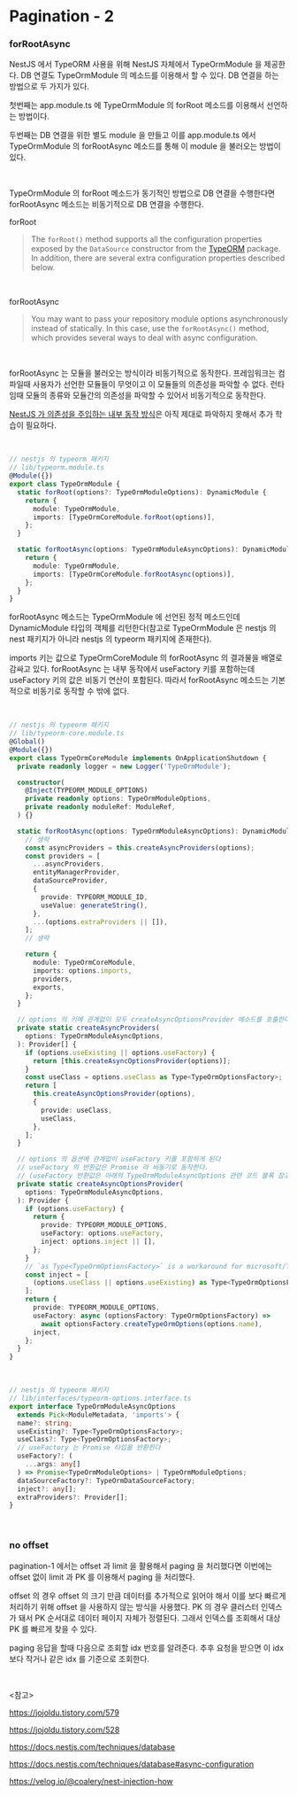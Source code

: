 # Pagination - 2

### forRootAsync

NestJS 에서 TypeORM 사용을 위해 NestJS 자체에서 TypeOrmModule 을 제공한다. DB 연결도 TypeOrmModule 의 메소드를 이용해서 할 수 있다. DB 연결을 하는 방법으로 두 가지가 있다. 

첫번째는 app.module.ts 에 TypeOrmModule 의 forRoot 메소드를 이용해서 선언하는 방법이다. 

두번째는 DB 연결을 위한 별도 module 을 만들고 이를 app.module.ts 에서 TypeOrmModule 의 forRootAsync 메소드를 통해 이 module 을 불러오는 방법이 있다.

<br>

TypeOrmModule 의 forRoot 메소드가 동기적인 방법으로 DB 연결을 수행한다면 forRootAsync 메소드는 비동기적으로 DB 연결을 수행한다.

forRoot

> The `forRoot()` method supports all the configuration properties exposed by the `DataSource` constructor from the [TypeORM](https://typeorm.io/data-source-options#common-data-source-options) package. In addition, there are several extra configuration properties described below.

<br>

forRootAsync

> You may want to pass your repository module options asynchronously instead of statically. In this case, use the `forRootAsync()` method, which provides several ways to deal with async configuration.

<br>

forRootAsync 는 모듈을 불러오는 방식이라 비동기적으로 동작한다. 프레임워크는 컴파일때 사용자가 선언한 모듈들이 무엇이고 이 모듈들의 의존성을 파악할 수 없다. 런타임때 모듈의 종류와 모듈간의 의존성을 파악할 수 있어서 비동기적으로 동작한다.

[NestJS 가 의존성을 주입하는 내부 동작 방식](https://velog.io/@coalery/nest-injection-how)은 아직 제대로 파악하지 못해서 추가 학습이 필요하다.

<br>

```typescript
// nestjs 의 typeorm 패키지
// lib/typeorm.module.ts
@Module({})
export class TypeOrmModule {
  static forRoot(options?: TypeOrmModuleOptions): DynamicModule {
    return {
      module: TypeOrmModule,
      imports: [TypeOrmCoreModule.forRoot(options)],
    };
  }

  static forRootAsync(options: TypeOrmModuleAsyncOptions): DynamicModule {
    return {
      module: TypeOrmModule,
      imports: [TypeOrmCoreModule.forRootAsync(options)],
    };
  }
}
```

forRootAsync 메소드는 TypeOrmModule 에 선언된 정적 메소드인데 DynamicModule 타입의 객체를 리턴한다(참고로 TypeOrmModule 은 nestjs 의 nest 패키지가 아니라 nestjs 의 typeorm 패키지에 존재한다).

imports 키는 값으로 TypeOrmCoreModule 의 forRootAsync 의 결과물을 배열로 감싸고 있다. forRootAsync 는 내부 동작에서 useFactory 키를 포함하는데 useFactory 키의 값은 비동기 연산이 포함된다. 따라서 forRootAsync 메소드는 기본적으로 비동기로 동작할 수 밖에 없다.

<br>

```typescript
// nestjs 의 typeorm 패키지
// lib/typeorm-core.module.ts
@Global()
@Module({})
export class TypeOrmCoreModule implements OnApplicationShutdown {
  private readonly logger = new Logger('TypeOrmModule');

  constructor(
    @Inject(TYPEORM_MODULE_OPTIONS)
    private readonly options: TypeOrmModuleOptions,
    private readonly moduleRef: ModuleRef,
  ) {}

  static forRootAsync(options: TypeOrmModuleAsyncOptions): DynamicModule {
    // 생략
    const asyncProviders = this.createAsyncProviders(options);
    const providers = [
      ...asyncProviders,
      entityManagerProvider,
      dataSourceProvider,
      {
        provide: TYPEORM_MODULE_ID,
        useValue: generateString(),
      },
      ...(options.extraProviders || []),
    ];
    // 생략

    return {
      module: TypeOrmCoreModule,
      imports: options.imports,
      providers,
      exports,
    };
  }

  // options 의 키에 관계없이 모두 createAsyncOptionsProvider 메소드를 호출한다
  private static createAsyncProviders(
    options: TypeOrmModuleAsyncOptions,
  ): Provider[] {
    if (options.useExisting || options.useFactory) {
      return [this.createAsyncOptionsProvider(options)];
    }
    const useClass = options.useClass as Type<TypeOrmOptionsFactory>;
    return [
      this.createAsyncOptionsProvider(options),
      {
        provide: useClass,
        useClass,
      },
    ];
  }

  // options 의 옵션에 관계없이 useFactory 키를 포함하게 된다
  // useFactory 의 반환값은 Promise 라 비동기로 동작한다.
  // (useFactory 반환값은 아래의 TypeOrmModuleAsyncOptions 관련 코드 블록 참고)
  private static createAsyncOptionsProvider(
    options: TypeOrmModuleAsyncOptions,
  ): Provider {
    if (options.useFactory) {
      return {
        provide: TYPEORM_MODULE_OPTIONS,
        useFactory: options.useFactory,
        inject: options.inject || [],
      };
    }
    // `as Type<TypeOrmOptionsFactory>` is a workaround for microsoft/TypeScript#31603
    const inject = [
      (options.useClass || options.useExisting) as Type<TypeOrmOptionsFactory>,
    ];
    return {
      provide: TYPEORM_MODULE_OPTIONS,
      useFactory: async (optionsFactory: TypeOrmOptionsFactory) =>
        await optionsFactory.createTypeOrmOptions(options.name),
      inject,
    };
  }
}

```

<br>

```typescript
// nestjs 의 typeorm 패키지
// lib/interfaces/typeorm-options.interface.ts
export interface TypeOrmModuleAsyncOptions
  extends Pick<ModuleMetadata, 'imports'> {
  name?: string;
  useExisting?: Type<TypeOrmOptionsFactory>;
  useClass?: Type<TypeOrmOptionsFactory>;
  // useFactory 는 Promise 타입을 반환한다
  useFactory?: (
    ...args: any[]
  ) => Promise<TypeOrmModuleOptions> | TypeOrmModuleOptions;
  dataSourceFactory?: TypeOrmDataSourceFactory;
  inject?: any[];
  extraProviders?: Provider[];
}

```

<br>

### no offset

pagination-1 에서는 offset 과 limit 을 활용해서 paging 을 처리했다면 이번에는 offset 없이 limit 과 PK 를 이용해서 paging 을 처리했다. 

offset 의 경우 offset 의 크기 만큼 데이터를 추가적으로 읽어야 해서 이를 보다 빠르게 처리하기 위해 offset 을 사용하지 않는 방식을 사용했다. PK 의 경우 클러스터 인덱스가 돼서 PK 순서대로 데이터 페이지 자체가 정렬된다. 그래서 인덱스를 조회해서 대상 PK 를 빠르게 찾을 수 있다.

paging 응답을 할때 다음으로 조회할 idx 번호를 알려준다. 추후 요청을 받으면 이 idx 보다 작거나 같은 idx 를 기준으로 조회한다.

<br>

<참고>

https://jojoldu.tistory.com/579

https://jojoldu.tistory.com/528

https://docs.nestjs.com/techniques/database

https://docs.nestjs.com/techniques/database#async-configuration

https://velog.io/@coalery/nest-injection-how